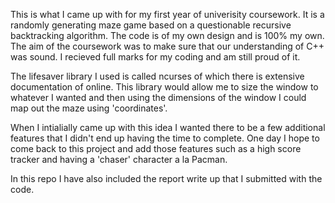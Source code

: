 This is what I came up with for my first year of univerisity coursework. It is a randomly generating
maze game based on a questionable recursive backtracking algorithm. The code is of my own design and
is 100% my own. The aim of the coursework was to make sure that our understanding of C++ was sound.
I recieved full marks for my coding and am still proud of it.

The lifesaver library I used is called ncurses of which there is extensive documentation of online.
This library would allow me to size the window to whatever I wanted and then using the dimensions of 
the window I could map out the maze using 'coordinates'.

When I intialially came up with this idea I wanted there to be a few additional features that I didn't
end up having the time to complete. One day I hope to come back to this project and add those features
such as a high score tracker and having a 'chaser' character a la Pacman. 

In this repo I have also included the report write up that I submitted with the code.
